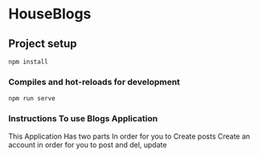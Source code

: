 # HouseBlogs

## Project setup
```
npm install
```

### Compiles and hot-reloads for development
```
npm run serve
```

 ### Instructions To use Blogs Application
 This Application Has two parts  In order for you to Create posts  Create an account in order for you to post and del, update
